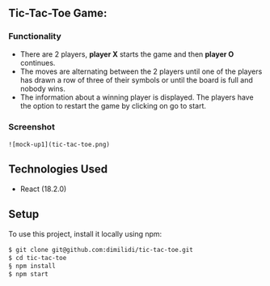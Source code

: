 ## Tic-Tac-Toe Game:

### Functionality
- There are 2 players, **player X** starts the game and then **player O** continues.
- The moves are alternating between the 2 players until one of the players has drawn a row of three of their symbols or until the board is full and nobody wins.
- The information about a winning player is displayed. The players have the option to restart the game by clicking on go to start.

### Screenshot
    ![mock-up1](tic-tac-toe.png)

## Technologies Used
- React (18.2.0)

## Setup
To use this project, install it locally using npm:

```
$ git clone git@github.com:dimilidi/tic-tac-toe.git
$ cd tic-tac-toe
§ npm install
$ npm start
```
